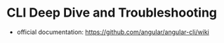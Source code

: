 # CLI Deep Dive and Troubleshooting

- official documentation: https://github.com/angular/angular-cli/wiki